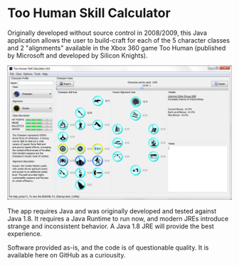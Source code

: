 # Too Human Skill Calculator

Originally developed without source control in 2008/2009, this Java application allows the user to build-craft for each of the 5 character classes and 2 "alignments" available in the Xbox 360 game Too Human (published by Microsoft and developed by Silicon Knights).

![Too Human Skill Calculator](site/calc.png "Too Human Skill Calculator")

The app requires Java and was originally developed and tested against Java 1.8. It requires a Java Runtime to run now, and modern JREs introduce strange and inconsistent behavior. A Java 1.8 JRE will provide the best experience.

Software provided as-is, and the code is of questionable quality. It is available here on GitHub as a curiousity.
